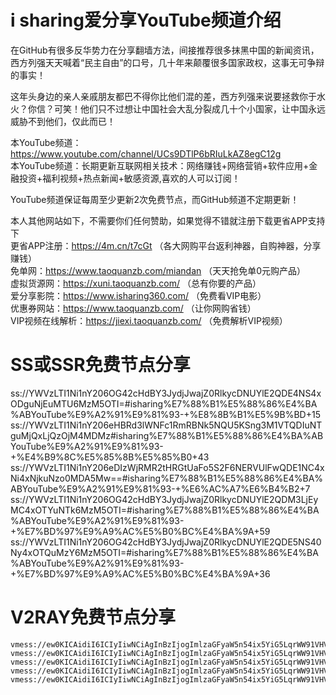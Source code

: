 # i sharing爱分享YouTube频道介绍
在GitHub有很多反华势力在分享翻墙方法，间接推荐很多抹黑中国的新闻资讯，西方列强天天喊着“民主自由”的口号，几十年来颠覆很多国家政权，这事无可争辩的事实！

这年头身边的亲人亲戚朋友都巴不得你比他们混的差，西方列强来说要拯救你于水火？你信？可笑！他们只不过想让中国社会大乱分裂成几十个小国家，让中国永远威胁不到他们，仅此而已！

本YouTube频道：https://www.youtube.com/channel/UCs9DTlP6bRIuLkAZ8egC12g <br>
本YouTube频道：长期更新互联网相关技术：网络赚钱+网络营销+软件应用+金融投资+福利视频+热点新闻+敏感资源,喜欢的人可以订阅！

YouTube频道保证每周至少更新2次免费节点，而GitHub频道不定期更新！

本人其他网站如下，不需要你们任何赞助，如果觉得不错就注册下载更省APP支持下<br>
更省APP注册：https://4m.cn/t7cGt （各大网购平台返利神器，自购神器，分享赚钱）<br>
免单网：https://www.taoquanzb.com/miandan （天天抢免单0元购产品）<br>
虚拟货源网：https://xuni.taoquanzb.com/ （总有你要的产品）<br>
爱分享影院：https://www.isharing360.com/ （免费看VIP电影）<br>
优惠券网站：https://www.taoquanzb.com/  （让你网购省钱）<br>
VIP视频在线解析：https://jiexi.taoquanzb.com/  （免费解析VIP视频）<br>

# SS或SSR免费节点分享

  ss://YWVzLTI1Ni1nY206OG42cHdBY3JydjJwajZ0RlkycDNUYlE2QDE4NS4xODguNjEuMTU6MzM5OTI=#isharing%E7%88%B1%E5%88%86%E4%BA%ABYouTube%E9%A2%91%E9%81%93-+%E8%8B%B1%E5%9B%BD+15
  ss://YWVzLTI1Ni1nY206eHBRd3lWNFc1RmRBNk5NQU5KSng3M1VTQDIuNTguMjQxLjQzOjM4MDMz#isharing%E7%88%B1%E5%88%86%E4%BA%ABYouTube%E9%A2%91%E9%81%93-+%E4%B9%8C%E5%85%8B%E5%85%B0+43
  ss://YWVzLTI1Ni1nY206eDIzWjRMR2tHRGtUaFo5S2F6NERVUlFwQDE1NC4xNi4xNjkuNzo0MDA5Mw==#isharing%E7%88%B1%E5%88%86%E4%BA%ABYouTube%E9%A2%91%E9%81%93-+%E6%AC%A7%E6%B4%B2+7
  ss://YWVzLTI1Ni1nY206OG42cHdBY3JydjJwajZ0RlkycDNUYlE2QDM3LjEyMC4xOTYuNTk6MzM5OTI=#isharing%E7%88%B1%E5%88%86%E4%BA%ABYouTube%E9%A2%91%E9%81%93-+%E7%BD%97%E9%A9%AC%E5%B0%BC%E4%BA%9A+59
  ss://YWVzLTI1Ni1nY206OG42cHdBY3JydjJwajZ0RlkycDNUYlE2QDE5NS40Ny4xOTQuMzY6MzM5OTI=#isharing%E7%88%B1%E5%88%86%E4%BA%ABYouTube%E9%A2%91%E9%81%93-+%E7%BD%97%E9%A9%AC%E5%B0%BC%E4%BA%9A+36


# V2RAY免费节点分享
    vmess://ew0KICAidiI6ICIyIiwNCiAgInBzIjogImlzaGFyaW5n54ix5YiG5LqrWW91VHViZemikemBky0g5pel5pys5Lic5LqsT3JhY2xl5LqR6K6h566X5pWw5o2u5Lit5b+DMTI1IiwNCiAgImFkZCI6ICIxMzIuMTQ1LjExNS4xMjUiLA0KICAicG9ydCI6ICI0NDMiLA0KICAiaWQiOiAiNmIzODYyN2ItYTA0NS00ZDc5LTk1YzgtZTUwNTA3M2RkMTJkIiwNCiAgImFpZCI6ICIyIiwNCiAgIm5ldCI6ICJ3cyIsDQogICJ0eXBlIjogIm5vbmUiLA0KICAiaG9zdCI6ICJqLjE5OTMwMS54eXoiLA0KICAicGF0aCI6ICIvMDM2MTEyNS8iLA0KICAidGxzIjogInRscyINCn0=
    vmess://ew0KICAidiI6ICIyIiwNCiAgInBzIjogImlzaGFyaW5n54ix5YiG5LqrWW91VHViZemikemBky0g576O5Zu95Yqg5Yip56aP5bC85Lqa5bee5rSb5p2J55+25biCQ2VyYU5ldHdvcmtz5pWw5o2u5Lit5b+DMjQ1IiwNCiAgImFkZCI6ICIxNzIuMjQ3LjE5OS4yNDUiLA0KICAicG9ydCI6ICI0NDMiLA0KICAiaWQiOiAiZmE4MjJhZmMtMTcwYy00MTJiLWE4NzYtY2QwNzc4MTJhNWIzIiwNCiAgImFpZCI6ICI2NCIsDQogICJuZXQiOiAid3MiLA0KICAidHlwZSI6ICJub25lIiwNCiAgImhvc3QiOiAid3d3LjAxOTAyMzY3Lnh5eiIsDQogICJwYXRoIjogIi9mb290ZXJzIiwNCiAgInRscyI6ICJ0bHMiDQp9
    vmess://ew0KICAidiI6ICIyIiwNCiAgInBzIjogImlzaGFyaW5n54ix5YiG5LqrWW91VHViZemikemBky0g5L+E572X5pav6I6r5pav56eRSnVzdEhvc3QyMzYiLA0KICAiYWRkIjogIjE3Ni4zMi4zNS4yMzYiLA0KICAicG9ydCI6ICIzNTI5NSIsDQogICJpZCI6ICJmNGM2N2ViYS04MGJhLTRjZjktYWU1YS03MTlmNzcwMGE4YTIiLA0KICAiYWlkIjogIjAiLA0KICAibmV0IjogInRjcCIsDQogICJ0eXBlIjogIm5vbmUiLA0KICAiaG9zdCI6ICIxNzYuMzIuMzUuMjM2IiwNCiAgInBhdGgiOiAiIiwNCiAgInRscyI6ICIiDQp9
    vmess://ew0KICAidiI6ICIyIiwNCiAgInBzIjogImlzaGFyaW5n54ix5YiG5LqrWW91VHViZemikemBkyAtIOe+juWbvUNsb3VkaW5ub3ZhdGlvbuaVsOaNruS4reW/gzIzNSIsDQogICJhZGQiOiAiMTU0Ljg0LjEuMjM1IiwNCiAgInBvcnQiOiAiNDQzIiwNCiAgImlkIjogImQxNTExMWY1LWFkOTItNDE3NS1hMjM4LTcyNjZjZjY2NTc4NiIsDQogICJhaWQiOiAiNjQiLA0KICAibmV0IjogIndzIiwNCiAgInR5cGUiOiAibm9uZSIsDQogICJob3N0IjogInd3dy45MTQyNjc0MTczLnh5eiIsDQogICJwYXRoIjogIi9mb290ZXJzIiwNCiAgInRscyI6ICJ0bHMiDQp9
    vmess://ew0KICAidiI6ICIyIiwNCiAgInBzIjogImlzaGFyaW5n54ix5YiG5LqrWW91VHViZemikemBkyAtIOe+juWbvUNsb3VkaW5ub3ZhdGlvbuaVsOaNruS4reW/gzE4MCIsDQogICJhZGQiOiAiMTU0Ljg0LjEuMTgwIiwNCiAgInBvcnQiOiAiNDQzIiwNCiAgImlkIjogIjAxMDdmZGNjLThkNDctNGI5Ny05MzMwLTNiM2Q5YWIzMDA0NiIsDQogICJhaWQiOiAiNjQiLA0KICAibmV0IjogIndzIiwNCiAgInR5cGUiOiAibm9uZSIsDQogICJob3N0IjogInd3dy41NDMzMTg5OS54eXoiLA0KICAicGF0aCI6ICIvZm9vdGVycyIsDQogICJ0bHMiOiAidGxzIg0KfQ==
